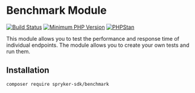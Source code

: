 # Benchmark Module
[![Build Status](https://travis-ci.org/spryker-sdk/benchmark.svg?branch=master)](https://travis-ci.org/spryker-sdk/composer-constrainer)
[![Minimum PHP Version](http://img.shields.io/badge/php-%3E%3D%207.2-8892BF.svg)](https://php.net/)
[![PHPStan](https://img.shields.io/badge/PHPStan-enabled-brightgreen.svg?style=flat)](https://github.com/phpstan/phpstan)

This module allows you to test the performance and response time of individual endpoints. The module allows you to create your own tests and run them.
## Installation

```
composer require spryker-sdk/benchmark
```

